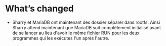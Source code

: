 # What’s changed

- Sharry et MariaDB ont maintenant des dossier séparer dans rootfs. Ainsi Sharry attend maintenant que MariaDB soit complètement initialisé avant de se lancer au lieu d'avoir le même fichier RUN pour les deux programmes qui les exécutes l'un après l'autre.